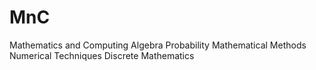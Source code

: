 # MnC
Mathematics and Computing
Algebra
Probability
Mathematical Methods
Numerical Techniques
Discrete Mathematics
